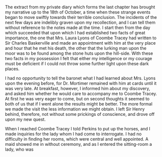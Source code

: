 The extract from my private diary which forms the last chapter has
brought my narrative up to the 18th of October, a time when these
strange events began to move swiftly towards their terrible conclusion.
The incidents of the next few days are indelibly graven upon my
recollection, and I can tell them without reference to the notes made at
the time. I start then from the day which succeeded that upon which I
had established two facts of great importance, the one that Mrs. Laura
Lyons of Coombe Tracey had written to Sir Charles Baskerville and made
an appointment with him at the very place and hour that he met his
death, the other that the lurking man upon the moor was to be found
among the stone huts upon the hill-side. With these two facts in my
possession I felt that either my intelligence or my courage must be
deficient if I could not throw some further light upon these dark
places.

I had no opportunity to tell the baronet what I had learned about Mrs.
Lyons upon the evening before, for Dr. Mortimer remained with him at
cards until it was very late. At breakfast, however, I informed him
about my discovery, and asked him whether he would care to accompany me
to Coombe Tracey. At first he was very eager to come, but on second
thoughts it seemed to both of us that if I went alone the results might
be better. The more formal we made the visit the less information we
might obtain. I left Sir Henry behind, therefore, not without some
prickings of conscience, and drove off upon my new quest.

When I reached Coombe Tracey I told Perkins to put up the horses, and I
made inquiries for the lady whom I had come to interrogate. I had no
difficulty in finding her rooms, which were central and well appointed.
A maid showed me in without ceremony, and as I entered the sitting-room
a lady, who was
